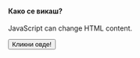 
<html>
<body>

<h4>Како се викаш?</h4>

<p id="demo">JavaScript can change HTML content.</p>

<button type="button" onclick='document.getElementById("demo").innerHTML = "Јас се викам Еленче"'>Кликни овде!</button>

</body>
</html
